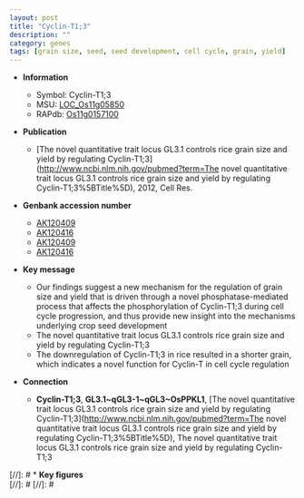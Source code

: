 ```yaml
---
layout: post
title: "Cyclin-T1;3"
description: ""
category: genes
tags: [grain size, seed, seed development, cell cycle, grain, yield]
---
```


* **Information**  
    + Symbol: Cyclin-T1;3  
    + MSU: [LOC_Os11g05850](http://rice.plantbiology.msu.edu/cgi-bin/ORF_infopage.cgi?orf=LOC_Os11g05850)  
    + RAPdb: [Os11g0157100](http://rapdb.dna.affrc.go.jp/viewer/gbrowse_details/irgsp1?name=Os11g0157100)  

* **Publication**  
    + [The novel quantitative trait locus GL3.1 controls rice grain size and yield by regulating Cyclin-T1;3](http://www.ncbi.nlm.nih.gov/pubmed?term=The novel quantitative trait locus GL3.1 controls rice grain size and yield by regulating Cyclin-T1;3%5BTitle%5D), 2012, Cell Res.

* **Genbank accession number**  
    + [AK120409](http://www.ncbi.nlm.nih.gov/nuccore/AK120409)
    + [AK120416](http://www.ncbi.nlm.nih.gov/nuccore/AK120416)
    + [AK120409](http://www.ncbi.nlm.nih.gov/nuccore/AK120409)
    + [AK120416](http://www.ncbi.nlm.nih.gov/nuccore/AK120416)

* **Key message**  
    + Our findings suggest a new mechanism for the regulation of grain size and yield that is driven through a novel phosphatase-mediated process that affects the phosphorylation of Cyclin-T1;3 during cell cycle progression, and thus provide new insight into the mechanisms underlying crop seed development
    + The novel quantitative trait locus GL3.1 controls rice grain size and yield by regulating Cyclin-T1;3
    + The downregulation of Cyclin-T1;3 in rice resulted in a shorter grain, which indicates a novel function for Cyclin-T in cell cycle regulation

* **Connection**  
    + __Cyclin-T1;3__, __GL3.1~qGL3-1~qGL3~OsPPKL1__, [The novel quantitative trait locus GL3.1 controls rice grain size and yield by regulating Cyclin-T1;3](http://www.ncbi.nlm.nih.gov/pubmed?term=The novel quantitative trait locus GL3.1 controls rice grain size and yield by regulating Cyclin-T1;3%5BTitle%5D), The novel quantitative trait locus GL3.1 controls rice grain size and yield by regulating Cyclin-T1;3

[//]: # * **Key figures**  
[//]: # 
[//]: # 
